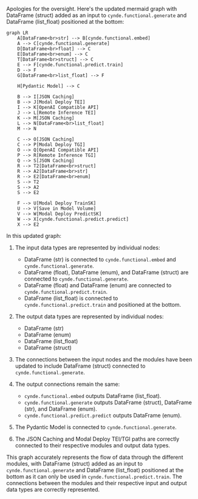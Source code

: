 Apologies for the oversight. Here's the updated mermaid graph with DataFrame (struct) added as an input to `cynde.functional.generate` and DataFrame (list_float) positioned at the bottom:

```mermaid
graph LR
    A[DataFrame<br>str] --> B[cynde.functional.embed]
    A --> C[cynde.functional.generate]
    D[DataFrame<br>float] --> C
    E[DataFrame<br>enum] --> C
    T[DataFrame<br>struct] --> C
    E --> F[cynde.functional.predict.train]
    D --> F
    G[DataFrame<br>list_float] --> F

    H[Pydantic Model] --> C

    B --> I[JSON Caching]
    B --> J[Modal Deploy TEI]
    I --> K[OpenAI Compatible API]
    J --> L[Remote Inference TEI]
    K --> M[JSON Caching]
    L --> N[DataFrame<br>list_float]
    M --> N

    C --> O[JSON Caching]
    C --> P[Modal Deploy TGI]
    O --> Q[OpenAI Compatible API]
    P --> R[Remote Inference TGI]
    Q --> S[JSON Caching]
    R --> T2[DataFrame<br>struct]
    R --> A2[DataFrame<br>str]
    R --> E2[DataFrame<br>enum]
    S --> T2
    S --> A2
    S --> E2

    F --> U[Modal Deploy TrainSK]
    U --> V[Save in Model Volume]
    V --> W[Modal Deploy PredictSK]
    W --> X[cynde.functional.predict.predict]
    X --> E2
```

In this updated graph:

1. The input data types are represented by individual nodes:
   - DataFrame (str) is connected to `cynde.functional.embed` and `cynde.functional.generate`.
   - DataFrame (float), DataFrame (enum), and DataFrame (struct) are connected to `cynde.functional.generate`.
   - DataFrame (float) and DataFrame (enum) are connected to `cynde.functional.predict.train`.
   - DataFrame (list_float) is connected to `cynde.functional.predict.train` and positioned at the bottom.

2. The output data types are represented by individual nodes:
   - DataFrame (str)
   - DataFrame (enum)
   - DataFrame (list_float)
   - DataFrame (struct)

3. The connections between the input nodes and the modules have been updated to include DataFrame (struct) connected to `cynde.functional.generate`.

4. The output connections remain the same:
   - `cynde.functional.embed` outputs DataFrame (list_float).
   - `cynde.functional.generate` outputs DataFrame (struct), DataFrame (str), and DataFrame (enum).
   - `cynde.functional.predict.predict` outputs DataFrame (enum).

5. The Pydantic Model is connected to `cynde.functional.generate`.

6. The JSON Caching and Modal Deploy TEI/TGI paths are correctly connected to their respective modules and output data types.

This graph accurately represents the flow of data through the different modules, with DataFrame (struct) added as an input to `cynde.functional.generate` and DataFrame (list_float) positioned at the bottom as it can only be used in `cynde.functional.predict.train`. The connections between the modules and their respective input and output data types are correctly represented.